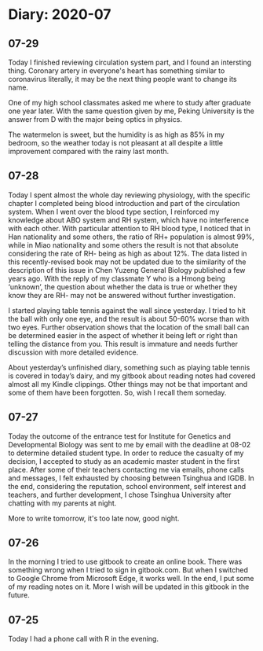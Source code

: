 # Diary: 2020-07

## 07-29
Today I finished reviewing circulation system part, and I found an intersting thing. Coronary artery in everyone's heart has something similar to coronavirus literally, it may be the next thing people want to change its name.

One of my high school classmates asked me where to study after graduate one year later. With the same question given by me, Peking University is the answer from D with the major being optics in physics.

The watermelon is sweet, but the humidity is as high as 85% in my bedroom, so the weather today is not pleasant at all despite a little improvement compared with the rainy last month.

## 07-28
Today I spent almost the whole day reviewing physiology, with the specific chapter I completed being blood introduction and part of the circulation system. When I went over the blood type section, I reinforced my knowledge about ABO system and RH system, which have no interference with each other. With particular attention to RH blood type, I noticed that in Han nationality and some others, the ratio of RH+ population is almost 99%, while in Miao nationality and some others the result is not that absolute considering the rate of RH- being as high as about 12%. The data listed in this recently-revised book may not be updated due to the similarity of the description of this issue in Chen Yuzeng General Biology published a few years ago. With the reply of my classmate Y who is a Hmong being ‘unknown’, the question about whether the data is true or whether they know they are RH- may not be answered without further investigation.

I started playing table tennis against the wall since yesterday. I tried to hit the ball with only one eye, and the result is about 50-60% worse than with two eyes. Further observation shows that the location of the small ball can be determined easier in the aspect of whether it being left or right than telling the distance from you. This result is immature and needs further discussion with more detailed evidence.

About yesterday’s unfinished diary, something such as playing table tennis is covered in today’s dairy, and my gitbook about reading notes had covered almost all my Kindle clippings. Other things may not be that important and some of them have been forgotten. So, wish I recall them someday.

## 07-27
Today the outcome of the entrance test for Institute for Genetics and Developmental Biology was sent to me by email with the deadline at 08-02 to determine detailed student type. In order to reduce the casualty of my decision, I accepted to study as an academic master student in the first place. After some of their teachers contacting me via emails, phone calls and messages, I felt exhausted by choosing between Tsinghua and IGDB. In the end, considering the reputation, school environment, self interest and teachers, and further development, I chose Tsinghua University after chatting with my parents at night.

More to write tomorrow, it's too late now, good night.

## 07-26
In the morning I tried to use gitbook to create an online book. There was something wrong when I tried to sign in gitbook.com. But when I switched to Google Chrome from Microsoft Edge, it works well. In the end, I put some of my reading notes on it. More I wish will be updated in this gitbook in the future.

## 07-25
Today I had a phone call with R in the evening.
